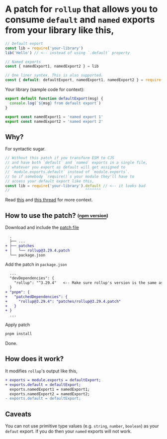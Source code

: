 # A patch for `rollup` that allows you to consume `default` and `named` exports from your library like this,

```js
// Default export
const lib = require('your-library')
lib('Hello') // <-- instead of using `.default` property

// Named exports
const { namedExport1, namedExport2 } = lib

// One liner syntex. This is also supported.
const { default: defaultExport, namedExport1, namedExport2 } = require('your-library')
```

Your library (sample code for context):

```js
export default function defaultExport(msg) {
  console.log(`${msg} from default export`)
}

export const namedExport1 = 'named export 1'
export const namedExport2 = 'named export 2'
```

## Why?

For syntactic sugar.

```js
// Without this patch if you transform ESM to CJS
// and have both `default` and `named` exports in a single file,
// whatever you export as default will get assigned to
// `module.exports.default` instead of `module.exports`.
// So if somebody `require()`s your module they'll have to
// access your default export like this,
const lib = require('your-library').default // <-- it looks bad
//                                  ^^^^^^^
```

Read [this](https://stackoverflow.com/questions/58246998/mixing-default-and-named-exports-with-rollup) and [this thread](https://github.com/rollup/rollup/issues/1961) for more context.

## How to use the patch? <sub><sup>(</sub></sup>[<sub><sup>npm version</sub></sup>](https://github.com/avisek/rollup-patch-seamless-default-export/tree/npm#how-to-use-the-patch-npm-version)<sub><sup>)</sub></sup>

Download and include the [patch file](https://github.com/avisek/rollup-patch-seamless-default-export/blob/pnpm/patches/rollup@3.29.4.patch)

```diff
  .
  ├── ...
+ ├── patches
+ │   └── rollup@3.29.4.patch
  └── package.json
```

Add the patch in `package.json`

```diff
  ...
  "devDependencies": {
    "rollup": "^3.29.4"   <-- Make sure rollup's version is the same as the patch
  }
+ "pnpm": {
+   "patchedDependencies": {
+     "rollup@3.29.4": "patches/rollup@3.29.4.patch"
+   }
+ }
  ...
```

Apply patch

```sh
pnpm install
```
Done.

## How does it work?

It modifies `rollup`'s output like this,

```diff
+ exports = module.exports = defaultExport;
+ exports.default = defaultExport;
  exports.namedExport1 = namedExport1;
  exports.namedExport2 = namedExport2;
- exports.default = defaultExport;
```

## Caveats

You can not use primitive type values (e.g. `string`, `number`, `boolean`) as your `defaut` export. If you do then your `named` exports will not work.
